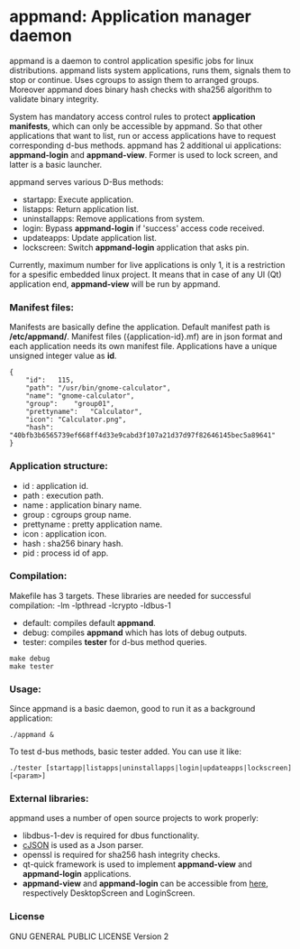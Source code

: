 # appmand: Application manager daemon

appmand is a daemon to control application spesific jobs for linux distributions. appmand lists system applications, runs them, signals them to stop or continue. Uses cgroups to assign them to arranged groups. Moreover appmand does binary hash checks with sha256 algorithm to validate binary integrity.

System has mandatory access control rules to protect **application manifests**, which can only be accessible by appmand. So that other applications that want to list, run or access applications have to request corresponding d-bus methods. appmand has 2 additional ui applications: **appmand-login** and **appmand-view**. Former is used to lock screen, and latter is a basic launcher.

appmand serves various D-Bus methods:
  - startapp: Execute application.
  - listapps: Return application list.
  - uninstallapps: Remove applications from system.
  - login: Bypass **appmand-login** if 'success' access code received.
  - updateapps: Update application list.
  - lockscreen: Switch **appmand-login** application that asks pin.

Currently, maximum number for live applications is only 1, it is a restriction for a spesific embedded linux project. It means that in case of any UI (Qt) application end, **appmand-view** will be run by appmand. 

### Manifest files:
Manifests are basically define the application. Default manifest path is **/etc/appmand/**. Manifest files ({application-id}.mf) are in json format and each application needs its own manifest file. Applications have a unique unsigned integer value as **id**.
```
{
	"id":	115,
	"path":	"/usr/bin/gnome-calculator",
	"name":	"gnome-calculator",
	"group":	"group01",
	"prettyname":	"Calculator",
	"icon":	"Calculator.png",
	"hash":	"40bfb3b6565739ef668ff4d33e9cabd3f107a21d37d97f82646145bec5a89641"
}
```

### Application structure:
 * id           : application id.
 * path         : execution path.
 * name         : application binary name.
 * group        : cgroups group name.
 * prettyname   : pretty application name.
 * icon         : application icon.
 * hash         : sha256 binary hash.
 * pid          : process id of app.

### Compilation:
Makefile has 3 targets. These libraries are needed for successful compilation: -lm -lpthread -lcrypto -ldbus-1
 * default: compiles default **appmand**.
 * debug: compiles **appmand** which has lots of debug outputs.
 * tester: compiles **tester** for d-bus method queries.
```
make debug
make tester
```

### Usage:
Since appmand is a basic daemon, good to run it as a background application:
```
./appmand &
```
To test d-bus methods, basic tester added. You can use it like:
```
./tester [startapp|listapps|uninstallapps|login|updateapps|lockscreen] [<param>]
```

### External libraries: 
appmand uses a number of open source projects to work properly:
  - libdbus-1-dev is required for dbus functionality.
  - [cJSON] is used as a Json parser.
  - openssl is required for sha256 hash integrity checks.
  - qt-quick framework is used to implement **appmand-view** and **appmand-login** applications.
  - **appmand-view** and **appmand-login** can be accessible from [here][qt-apps], respectively DesktopScreen and LoginScreen.

### License
GNU GENERAL PUBLIC LICENSE Version 2


[cJSON]: <https://sourceforge.net/projects/cjson/>
[qt-apps]: <https://github.com/eckucukoglu/qt-applications>

